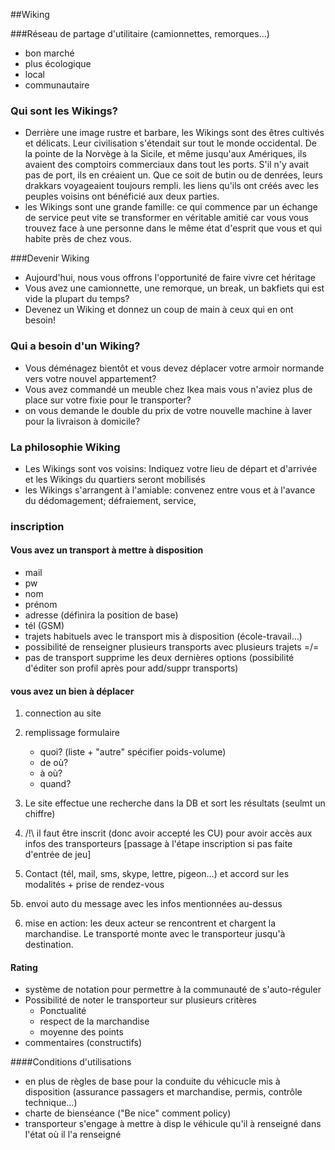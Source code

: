 ##Wiking


###Réseau de partage d'utilitaire (camionnettes, remorques…)
* bon marché
* plus écologique
* local
* communautaire

### Qui sont les Wikings?
* Derrière une image rustre et barbare, les Wikings sont des êtres cultivés et délicats. Leur civilisation s'étendait sur tout le monde occidental. De la pointe de la Norvège à la Sicile, et même jusqu'aux Amériques, ils avaient des comptoirs commerciaux dans tout les ports. S'il n'y avait pas de port, ils en créaient un. Que ce soit de butin ou de denrées, leurs drakkars voyageaient toujours rempli. les liens qu'ils ont créés avec les peuples voisins ont bénéficié aux deux parties.
* les Wikings sont une grande famille: ce qui commence par un échange de service peut vite se transformer en véritable amitié car vous vous trouvez face à une personne dans le même état d'esprit que vous et qui habite près de chez vous.

###Devenir Wiking
* Aujourd'hui, nous vous offrons l'opportunité de faire vivre cet héritage
* Vous avez une camionnette, une remorque, un break, un bakfiets qui est vide la plupart du temps?
* Devenez un Wiking et donnez un coup de main à ceux qui en ont besoin!

### Qui a besoin d'un Wiking?
* Vous déménagez bientôt et vous devez déplacer votre armoir normande vers votre nouvel appartement?
* Vous avez commandé un meuble chez Ikea mais vous n'aviez plus de place sur votre fixie pour le transporter?
* on vous demande le double du prix de votre nouvelle machine à laver pour la livraison à domicile?

### La philosophie Wiking
* Les Wikings sont vos voisins: Indiquez votre lieu de départ et d'arrivée et les Wikings du quartiers seront mobilisés
* les Wikings s'arrangent à l'amiable: convenez entre vous et à l'avance du dédomagement; défraiement, service, 

### inscription

#### Vous avez un transport à mettre à disposition
* mail
* pw
* nom
* prénom
* adresse (définira la position de base)
* tél (GSM)
* trajets habituels avec le transport mis à disposition (école-travail…)
* possibilité de renseigner plusieurs transports avec plusieurs trajets =/=
* pas de transport supprime les deux dernières options (possibilité d'éditer son profil après pour add/suppr transports)



#### vous avez un bien à déplacer

1. connection au site

2. remplissage formulaire
	* quoi? (liste + "autre" spécifier poids-volume)
	* de où?
	* à où?
	* quand?

3. Le site effectue une recherche dans la DB et sort les résultats (seulmt un chiffre)

4. /!\ il faut être inscrit (donc avoir accepté les CU) pour avoir accès aux infos des transporteurs [passage à l'étape inscription si pas faite d'entrée de jeu]

5. Contact (tél, mail, sms, skype, lettre, pigeon…) et accord sur les modalités + prise de rendez-vous 

5b. envoi auto du message avec les infos mentionnées au-dessus

6. mise en action: les deux acteur se rencontrent et chargent la marchandise. Le transporté monte avec le transporteur jusqu'à destination.


#### Rating
* système de notation pour permettre à la communauté de s'auto-réguler
* Possibilité de noter le transporteur sur plusieurs critères
	* Ponctualité
	* respect de la marchandise
	* moyenne des points
* commentaires (constructifs)





####Conditions d'utilisations
* en plus de règles de base pour la conduite du véhicucle mis à disposition (assurance passagers et marchandise, permis, contrôle technique…)
* charte de bienséance ("Be nice" comment policy)
* transporteur s'engage à mettre à disp le véhicule qu'il à renseigné dans l'état où il l'a renseigné




